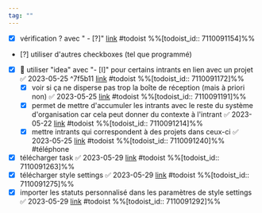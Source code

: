 ```yaml
---
tag: ""
---
```

- [x] vérification ? avec " - [?]" [link](https://todoist.com/showTask?id=7110091154) #todoist %%[todoist_id:: 7110091154]%%

- [?] utiliser d'autres checkboxes (tel que programmé)
- [x] 🔼 utiliser "idea" avec "- [I]" pour certains intrants en lien avec un projet ✅ 2023-05-25 ^7f5b11 [link](https://todoist.com/showTask?id=7110091172) #todoist %%[todoist_id:: 7110091172]%%
	- [x] voir si ça ne disperse pas trop la boîte de réception (mais à priori non) ✅ 2023-05-25 [link](https://todoist.com/showTask?id=7110091191) #todoist %%[todoist_id:: 7110091191]%%
	- [x] permet de mettre d'accumuler les intrants avec le reste du système d'organisation car cela peut donner du contexte à l'intrant ✅ 2023-05-22 [link](https://todoist.com/showTask?id=7110091214) #todoist %%[todoist_id:: 7110091214]%%
	- [x] mettre intrants qui correspondent à des projets dans ceux-ci ✅ 2023-05-25 [link](https://todoist.com/showTask?id=7110091240) #todoist %%[todoist_id:: 7110091240]%%
#téléphone
- [x] télécharger task ✅ 2023-05-29 [link](https://todoist.com/showTask?id=7110091263) #todoist %%[todoist_id:: 7110091263]%%
- [x] télécharger style settings ✅ 2023-05-29 [link](https://todoist.com/showTask?id=7110091275) #todoist %%[todoist_id:: 7110091275]%%
- [x] importer les statuts personnalisé dans les paramètres de style settings ✅ 2023-05-29 [link](https://todoist.com/showTask?id=7110091292) #todoist %%[todoist_id:: 7110091292]%%